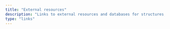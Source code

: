 ```yaml
---
title: "External resources"
description: "Links to external resources and databases for structures, models collaborators, and legal resources"
type: "links"
---
```

